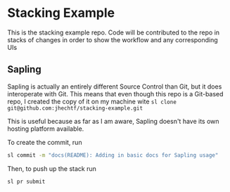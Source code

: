 # Stacking Example

This is the stacking example repo. Code will be contributed to the repo in stacks of changes in order to show the workflow and any corresponding UIs

## Sapling

Sapling is actually an entirely different Source Control than Git, but it does interoperate with Git. This means that even though
this repo is a Git-based repo, I created the copy of it on my machine wite `sl clone git@github.com:jhechtf/stacking-example.git`

This is useful because as far as I am aware, Sapling doesn't have its own hosting platform available. 

To create the commit, run 

```sh
sl commit -m "docs(README): Adding in basic docs for Sapling usage"
```

Then, to push up the stack run 

```sh
sl pr submit
```